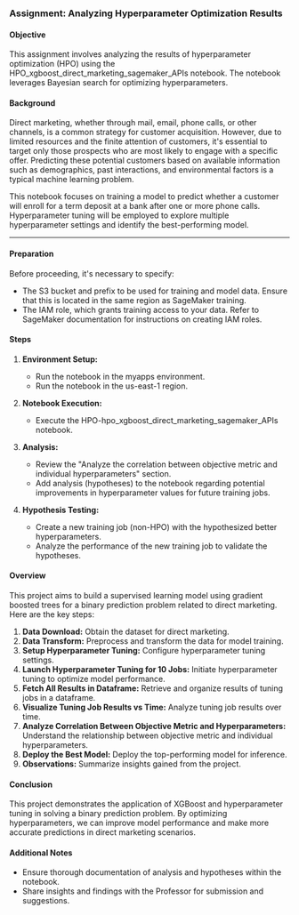 ### Assignment: Analyzing Hyperparameter Optimization Results

#### Objective
This assignment involves analyzing the results of hyperparameter optimization (HPO) using the HPO_xgboost_direct_marketing_sagemaker_APIs notebook. The notebook leverages Bayesian search for optimizing hyperparameters.

#### Background

Direct marketing, whether through mail, email, phone calls, or other channels, is a common strategy for customer acquisition. However, due to limited resources and the finite attention of customers, it's essential to target only those prospects who are most likely to engage with a specific offer. Predicting these potential customers based on available information such as demographics, past interactions, and environmental factors is a typical machine learning problem.

This notebook focuses on training a model to predict whether a customer will enroll for a term deposit at a bank after one or more phone calls. Hyperparameter tuning will be employed to explore multiple hyperparameter settings and identify the best-performing model.

---

#### Preparation

Before proceeding, it's necessary to specify:

- The S3 bucket and prefix to be used for training and model data. Ensure that this is located in the same region as SageMaker training.
- The IAM role, which grants training access to your data. Refer to SageMaker documentation for instructions on creating IAM roles.

#### Steps
1. **Environment Setup:**
   - Run the notebook in the myapps environment.
   - Run the notebook in the us-east-1 region.

2. **Notebook Execution:**
   - Execute the HPO-hpo_xgboost_direct_marketing_sagemaker_APIs notebook.

3. **Analysis:**
   - Review the "Analyze the correlation between objective metric and individual hyperparameters" section.
   - Add analysis (hypotheses) to the notebook regarding potential improvements in hyperparameter values for future training jobs.
   
4. **Hypothesis Testing:**
   - Create a new training job (non-HPO) with the hypothesized better hyperparameters.
   - Analyze the performance of the new training job to validate the hypotheses.

#### Overview
This project aims to build a supervised learning model using gradient boosted trees for a binary prediction problem related to direct marketing. Here are the key steps:

1. **Data Download:** Obtain the dataset for direct marketing.
2. **Data Transform:** Preprocess and transform the data for model training.
3. **Setup Hyperparameter Tuning:** Configure hyperparameter tuning settings.
4. **Launch Hyperparameter Tuning for 10 Jobs:** Initiate hyperparameter tuning to optimize model performance.
5. **Fetch All Results in Dataframe:** Retrieve and organize results of tuning jobs in a dataframe.
6. **Visualize Tuning Job Results vs Time:** Analyze tuning job results over time.
7. **Analyze Correlation Between Objective Metric and Hyperparameters:** Understand the relationship between objective metric and individual hyperparameters.
8. **Deploy the Best Model:** Deploy the top-performing model for inference.
9. **Observations:** Summarize insights gained from the project.

#### Conclusion
This project demonstrates the application of XGBoost and hyperparameter tuning in solving a binary prediction problem. By optimizing hyperparameters, we can improve model performance and make more accurate predictions in direct marketing scenarios.

#### Additional Notes
- Ensure thorough documentation of analysis and hypotheses within the notebook.
- Share insights and findings with the Professor for submission and suggestions.
